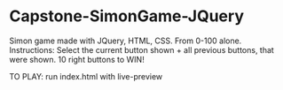 # Capstone-SimonGame-JQuery
Simon game made with JQuery, HTML, CSS. From 0-100 alone. Instructions: Select the current button shown + all previous buttons, that were shown. 10 right buttons to WIN!

TO PLAY: run index.html with live-preview
